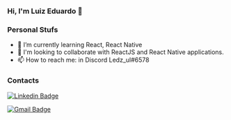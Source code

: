 ### Hi, I'm Luiz Eduardo 👋

### Personal Stufs
- 🌱 I’m currently learning React, React Native
- 👯 I'm looking to collaborate with ReactJS and React Native applications.
- 📫 How to reach me: in Discord Ledz_ul#6578

### Contacts
[![Linkedin Badge](https://img.shields.io/linkedin/url?label=Linkedin&logo=Linkedin&style=social&url=https%3A%2F%2Flinkedin.com%2Fin%2Fluizeduul)](https://linkedin.com/in/luizeduul)

[![Gmail Badge](https://img.shields.io/gmail/url?label=Gmail&logo=Gmail&style=social&url=https%3A%2F%2Fgmail.com%2Fin%2Fluizeduul)](mailto:luizeduardr@gmail.com)


